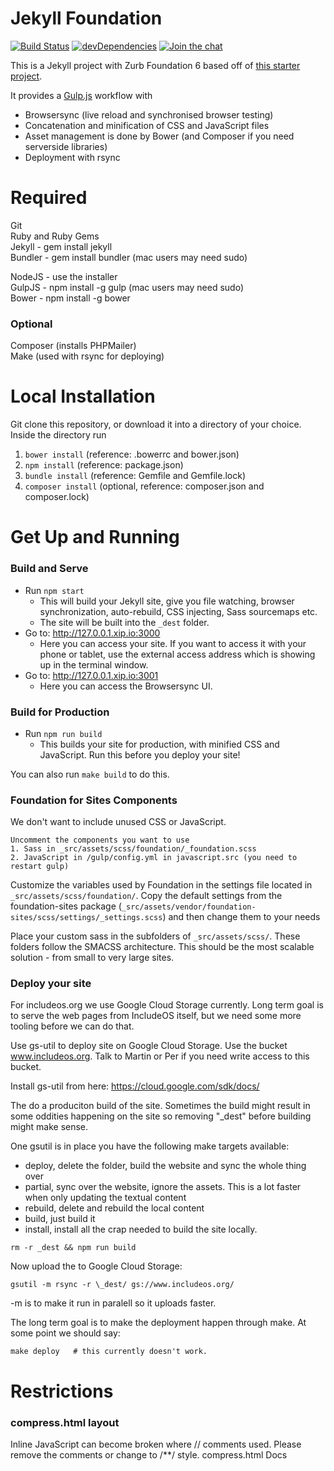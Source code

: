 # Jekyll Foundation

[![Build Status](https://travis-ci.org/core77/jekyll-foundation.svg)](https://travis-ci.org/core77/jekyll-foundation)
[![devDependencies](https://david-dm.org/core77/jekyll-foundation/dev-status.svg)](https://david-dm.org/core77/jekyll-foundation#info=devDependencies)
[![Join the chat](https://img.shields.io/badge/chat-on%20Slack-brightgreen.svg)](https://goo.gl/NXBVsc)

This is a Jekyll project with Zurb Foundation 6 based off of [this starter project]( https://github.com/core77/jekyll-foundation).

It provides a [Gulp.js](http://gulpjs.com/) workflow with

- Browsersync (live reload and synchronised browser testing)
- Concatenation and minification of CSS and JavaScript files
- Asset management is done by Bower (and Composer if you need serverside libraries)  
- Deployment with rsync

# Required
Git  
Ruby and Ruby Gems  
Jekyll - gem install jekyll  
Bundler - gem install bundler (mac users may need sudo)  

NodeJS - use the installer  
GulpJS - npm install -g gulp (mac users may need sudo)  
Bower - npm install -g bower  

### Optional
Composer (installs PHPMailer)  
Make (used with rsync for deploying)

# Local Installation

Git clone this repository, or download it into a directory of your choice. Inside the directory run

1. `bower install` (reference: .bowerrc and bower.json)
2. `npm install` (reference: package.json)
3. `bundle install` (reference: Gemfile and Gemfile.lock)
4. `composer install` (optional, reference: composer.json and composer.lock)  

# Get Up and Running

### Build and Serve

- Run `npm start`  
  - This will build your Jekyll site, give you file watching, browser synchronization, auto-rebuild, CSS injecting, Sass sourcemaps etc.
  - The site will be built into the `_dest` folder.
- Go to: http://127.0.0.1.xip.io:3000
  - Here you can access your site. If you want to access it with your phone or tablet, use the external access address which is showing up in the terminal window.
- Go to: http://127.0.0.1.xip.io:3001
  - Here you can access the Browsersync UI.  

### Build for Production

- Run `npm run build`  
  - This builds your site for production, with minified CSS and JavaScript. Run this before you deploy your site!  

You can also run `make build` to do this.

### Foundation for Sites Components

We don't want to include unused CSS or JavaScript.

```
Uncomment the components you want to use
1. Sass in _src/assets/scss/foundation/_foundation.scss  
2. JavaScript in /gulp/config.yml in javascript.src (you need to restart gulp)
```

Customize the variables used by Foundation in the settings file located in `_src/assets/scss/foundation/`.
Copy the default settings from the foundation-sites package (`_src/assets/vendor/foundation-sites/scss/settings/_settings.scss`) and then change them to your needs  

Place your custom sass in the subfolders of `_src/assets/scss/`. These folders follow the SMACSS architecture. This should be the most scalable solution - from small to very large sites.

### Deploy your site

For includeos.org we use Google Cloud Storage currently. Long term goal is to serve the web pages from IncludeOS itself, but we need some more tooling before we can do that.

Use gs-util to deploy site on Google Cloud Storage. Use the bucket www.includeos.org. Talk to Martin or Per if you need write access to this bucket.

Install gs-util from here: https://cloud.google.com/sdk/docs/

The do a produciton build of the site. Sometimes the build might result in some oddities happening on the site so removing "\_dest" before building might make sense.

One gsutil is in place you have the following make targets available:
 * deploy, delete the folder, build the website and sync the whole thing over
 * partial, sync over the website, ignore the assets. This is a lot faster when only updating the textual content
 * rebuild, delete and rebuild the local content
 * build, just build it
 * install, install all the crap needed to build the site locally.

```
rm -r _dest && npm run build
```

Now upload the to Google Cloud Storage:
```
gsutil -m rsync -r \_dest/ gs://www.includeos.org/
```
-m is to make it run in paralell so it uploads faster.

The long term goal is to make the deployment happen through make. At some point we should say:
```
make deploy   # this currently doesn't work.
```

# Restrictions

### compress.html layout

Inline JavaScript can become broken where // comments used. Please remove the comments or change to /**/ style. compress.html Docs
